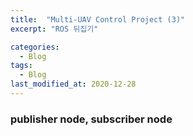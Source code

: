 ```yaml
---
title:  "Multi-UAV Control Project (3)"
excerpt: "ROS 뒤집기"

categories:
  - Blog
tags:
  - Blog
last_modified_at: 2020-12-28
---
```


### publisher node, subscriber node

<script src="https://gist.github.com/ericalife/a9607104c31171a77154b60bd0ae8187.js"></script>
